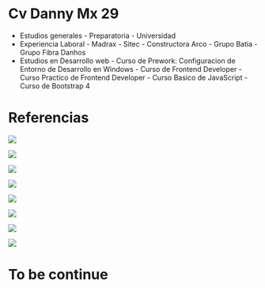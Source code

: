 # Cv Danny Mx 29

- Estudios generales
		- Preparatoria
		- Universidad
- Experiencia Laboral
		- Madrax
		- Sitec
		- Constructora Arco
		- Grupo Batia
		- Grupo Fibra Danhos
- Estudios en Desarrollo web
		- Curso de Prework: Configuracion de Entorno de Desarrollo en Windows
		- Curso de Frontend Developer
		- Curso Practico de Frontend Developer
		- Curso Basico de JavaScript
		- Curso de Bootstrap 4

# Referencias

![](https://scontent.fmex24-1.fna.fbcdn.net/v/t31.18172-8/1462658_556584517755069_1170616020_o.jpg?_nc_cat=102&ccb=1-7&_nc_sid=cdbe9c&_nc_eui2=AeEMnWmz9VGzRPKQh7CIT1cbkqqLLZUhiweSqostlSGLB3jpTrhT0x8FZ0ZcGjVuLQH8-kJOauk4rqY5nNGVV8mr&_nc_ohc=ckC52TlBzVUAX_DyzY9&_nc_ht=scontent.fmex24-1.fna&oh=00_AT_v5Yl9ERHQva5DiS4q_zEt57rcdWLtcx91qTMbpKy2Hg&oe=62FAB8EA)

![](https://scontent.fmex24-1.fna.fbcdn.net/v/t31.18172-8/10258762_644868702259983_3051620145091573429_o.jpg?_nc_cat=101&ccb=1-7&_nc_sid=cdbe9c&_nc_eui2=AeFbB36xh0cLg5kGk1tsrJEABAUj0um2JHMEBSPS6bYkc153h1N9y1hgG8J_w4nF847Mqnozv2t1LPP05OKT1rib&_nc_ohc=q09ZlgrMZ7QAX_kqjFt&_nc_ht=scontent.fmex24-1.fna&oh=00_AT8prpl8ARJB31JLD79k368dLouOiviyq5TDjqct_pFAMQ&oe=62F944E2)

![](https://scontent.fmex24-1.fna.fbcdn.net/v/t31.18172-8/26233356_1570127499734094_2369480333765056374_o.jpg?_nc_cat=100&ccb=1-7&_nc_sid=19026a&_nc_eui2=AeETdrqF3p6kP5pYNUiSvwJph8eX3rVt0BKHx5fetW3QEnhOl6mX9mP9jxdSvdAEu-DNslV8-gXOclCKAKdqf7Kr&_nc_ohc=jdAe1IV9HBIAX_DpLZA&_nc_ht=scontent.fmex24-1.fna&oh=00_AT_HKeYo2m-ofPlbS88aaM7fzxDsaOQcv7qF2mBUP6a--A&oe=62F861FE)

![](https://scontent.fmex24-1.fna.fbcdn.net/v/t1.6435-9/42509405_1873410242739150_902566525188177920_n.jpg?_nc_cat=102&ccb=1-7&_nc_sid=174925&_nc_eui2=AeH4uqsU0HaeJQ_4fx4txBmj8uKTwJ67wxjy4pPAnrvDGCplWwe_K5xG2GWSimYdMH7QUp-z604tQKbHkJnZoEC3&_nc_ohc=yZyejze5Id8AX-2KfAx&tn=RBVd9ai_PFRzi8Vs&_nc_ht=scontent.fmex24-1.fna&oh=00_AT9Sf1fbWYjY6RhO6rqHS3aEUv7VdTcPVYxKG-kt8bv6Lg&oe=62F92620)

![](https://scontent.fmex24-1.fna.fbcdn.net/v/t1.6435-9/50603691_2036210776459095_8747866281845194752_n.jpg?_nc_cat=110&ccb=1-7&_nc_sid=19026a&_nc_eui2=AeEwLcxGth6rnyEbrAVR6MSGYZ27A6auWA1hnbsDpq5YDdTQgKTu_yKaIpzzSNm44DAaYiwG2gRCsroOSPREf16i&_nc_ohc=6KgE173AAuUAX_h93Hs&_nc_ht=scontent.fmex24-1.fna&oh=00_AT8pJHEGffpFna6mtLTrRHIgoJ9ab6z2u-plkRHphGyzPg&oe=62F9ABEE)

![](https://scontent.fmex24-1.fna.fbcdn.net/v/t1.6435-9/131263202_3532622260151265_5093821354376917817_n.jpg?_nc_cat=111&ccb=1-7&_nc_sid=730e14&_nc_eui2=AeHMckzhzWtVzOOWjEDSw9RIIp6T_PiFeqMinpP8-IV6o_s9Fo8ZmfEtN1tvyHWFgo_4pqWVOQk12CbKmYXfebbM&_nc_ohc=NFPF0AkaEpMAX-5lWjH&_nc_ht=scontent.fmex24-1.fna&oh=00_AT_7NHh-D7k0MEo05VOoiE-f6bA2EcM72QSsr79dXDHo6w&oe=62FA30CB)

![](https://scontent.fmex24-1.fna.fbcdn.net/v/t1.6435-9/107767766_3072010446212451_548804394232245730_n.jpg?_nc_cat=103&ccb=1-7&_nc_sid=19026a&_nc_eui2=AeH5YUxu4B4liBIFg4JkS9HAARAF4SmSfmQBEAXhKZJ-ZHYe9vdvNZTPho1NFjORPY5K1-rPxx84IF-injDffEbX&_nc_ohc=bX6UsDkNQMMAX-yrr1Q&_nc_ht=scontent.fmex24-1.fna&oh=00_AT_Kp6SfRi0_fFOl2MaQ1M7msgLsI24u01iaylisuzg44A&oe=62F84575)

![](https://scontent.fmex24-1.fna.fbcdn.net/v/t1.6435-9/101244795_2976468099100020_931428426244423680_n.jpg?_nc_cat=103&ccb=1-7&_nc_sid=730e14&_nc_eui2=AeEgafItWZH9nuPD5VzcXaVCMg0L2OPXChkyDQvY49cKGRtiOFsvZujTr2hmBnmhgHDUFLenP-IEWTg75tluDZIz&_nc_ohc=vrFfyr_7GhUAX8YLZ5v&_nc_ht=scontent.fmex24-1.fna&oh=00_AT-J-4ys5IT3EHe5dv4SctESTVswJrNWUnlamNtS5LX3qw&oe=62F8574E)

# To be continue
